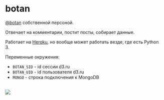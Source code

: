 # botan

[@botan](https://d3.ru/user/botan/posts/) собственной персоной.

Отвечает на комментарии, постит посты, собирает данные.

Работает на [Heroku](https://www.heroku.com/home), но вообще может работать везде, где есть Python 3.

Переменные окружения:

- `BOTAN_SID` - id сессии d3.ru
- `BOTAN_UID` - id пользователя d3.ru
- `MONGO` - строка подключения к MongoDB

<br>

<img src="https://cdn.jpg.wtf/futurico/31/1d/1560446645-311d587bb414de5508c4aa5fe1477729.jpeg" />